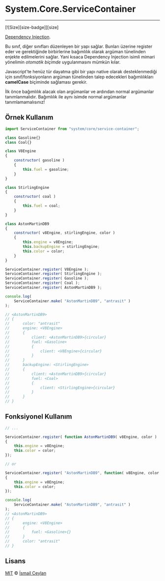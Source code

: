 # System.Core.ServiceContainer
------------------------------------------

[![Size][size-badge]][size]

[Dependency Injection][source].

Bu sınıf, diğer sınıfları düzenleyen bir yapı sağlar. Bunları üzerine register eder ve gerektiğinde birbirlerine bağımlılık olarak argüman tünelinden enjekte edilmelerini sağlar. Yani kısaca Dependency Injection isimli mimari yönelimin *otomatik biçimde* uygulanmasını mümkün kılar.

Javascript'te henüz tür dayatma gibi bir yapı native olarak desteklenmediği için sınıf/fonksiyonların argüman tünelinden talep edecekleri bağımlılıkları **camelCase** biçiminde sağlaması gerekir.

İlk önce bağımlılık alacak olan argümanlar ve ardından normal argümanlar tanımlanmalıdır. Bağımlılık ile aynı isimde normal argümanlar tanımlamamalısınız!

## Örnek Kullanım

```js
import ServiceContainer from "system/core/service-container";

class Gasoline{}
class Coal{}

class V8Engine
{
	constructor( gasoline )
	{
		this.fuel = gasoline;
	}
}

class StirlingEngine
{
	constructor( coal )
	{
		this.fuel = coal;
	}
}

class AstonMartinDB9
{
	constructor( v8Engine, stirlingEngine, color )
	{
		this.engine = v8Engine;
		this.backupEngine = stirlingEngine;
		this.color = color;
	}
}

ServiceContainer.register( V8Engine );
ServiceContainer.register( StirlingEngine );
ServiceContainer.register( Gasoline );
ServiceContainer.register( Coal );
ServiceContainer.register( AstonMartinDB9 );

console.log(
	ServiceContainer.make( "AstonMartinDB9", "antrasit" )
);

// <AstonMartinDB9>
// {
//		color: "antrasit"
// 		engine: <V8Engine>
//		{
//			client: <AstonMartinDB9>{circular}
//			fuel: <Gasoline>
//			{
//				client: <V8Engine>{circular}
//			}
//		}
//		backupEngine: <StirlingEngine>
//		{
//			client: <AstonMartinDB9>{circular}
//			fuel: <Coal>
//			{
//				client: <StirlingEngine>{circular}
//			}
//		}
// }
```

## Fonksiyonel Kullanım

```js
// ...

ServiceContainer.register( function AstonMartinDB9( v8Engine, color )
{
	this.engine = v8Engine;
	this.color = color;
});

// or

ServiceContainer.register( "AstonMartinDB9", function( v8Engine, color )
{
	this.engine = v8Engine;
	this.color = color;
});

console.log(
	ServiceContainer.make( "AstonMartinDB9", "antrasit" )
);
// <AstonMartinDB9>
// {
// 		engine: <V8Engine>
//		{
//			fuel: <Gasoline>{}
//		}
//		color: "antrasit"
// }
```

## Lisans

[MIT][license] © [İsmail Ceylan][author]

<!-- Linkler -->

[license]: license
[author]: https://github.com/ismailceylan
[source]: https://en.wikipedia.org/wiki/Dependency_injection
